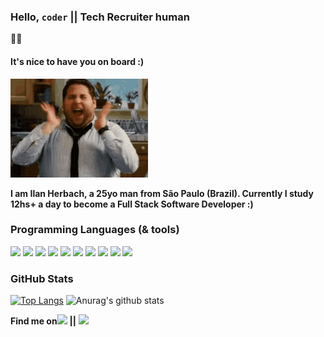 ### Hello, `coder` || Tech Recruiter human

:raising_hand_man:

#### It's nice to have you on board :)
![](https://raw.githubusercontent.com/ilan274/ilan274/master/happy.gif)

**I am Ilan Herbach, a 25yo man from São Paulo (Brazil). Currently I study 12hs+ a day to become a Full Stack Software Developer :)**

### Programming Languages (& tools)

![](https://img.shields.io/badge/OS-Linux-informational?style=flat&logo=linux&logoColor=white&color=2bbc8a)
![](https://img.shields.io/badge/Editor-VSCode-informational?style=flat&logo=&logoColor=white&color=blue)
![](https://img.shields.io/badge/Code-NodeJS-informational?style=flat&logo=javascript&logoColor=white&color=3C873A)
![](https://img.shields.io/badge/Code-ExpressJS-informational?style=flat&logo=javascript&logoColor=white&color=3C873A)
![](https://img.shields.io/badge/Code-JavaScript-informational?style=flat&logo=javascript&logoColor=white&color=f9ab0f)
![](https://img.shields.io/badge/Code-ReactJS-informational?style=flat&logo=react&logoColor=white&color=60daf8)
![](https://img.shields.io/badge/Code-Flutter-informational?style=flat&logo=flutter&logoColor=white&color=54C5F8)
![](https://img.shields.io/badge/Code-MongoDB-informational?style=flat&logo=mongodb&logoColor=white&color=4db33d)
![](https://img.shields.io/badge/Code-MySQL-informational?style=flat&logo=mysql&logoColor=white&color=F29111)
![](https://img.shields.io/badge/Shell-ZSH-informational?style=flat&logo=gnu-bash&logoColor=white&color=green)

### GitHub Stats

[![Top Langs](https://github-readme-stats.vercel.app/api/top-langs/?username=ilan274&bg_color=0A0F0B&text_color=fff&title_color=99BC1A)](https://github.com/ilan274/)
![Anurag's github stats](https://github-readme-stats.vercel.app/api?username=ilan274&show_icons=true&theme=merko&text_color=fff)

**Find me on**[![](https://img.shields.io/badge/LinkedIn-informational?style=flat&logo=linkedin&logoColor=white&color=0e76a8)](https://www.linkedin.com/in/ilan-herbach/) **||** [![](https://img.shields.io/badge/Instagram-informational?style=flat&logo=instagram&logoColor=white&color=DD2A7B)](https://www.instagram.com/ilan.herbach/)
